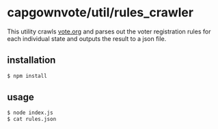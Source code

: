 # capgownvote/util/rules_crawler

This utility crawls [vote.org](https://www.vote.org) and parses out the voter registration rules for each individual state and outputs the result to a json file.

## installation

```sh
$ npm install
```

## usage

```sh
$ node index.js
$ cat rules.json
```
